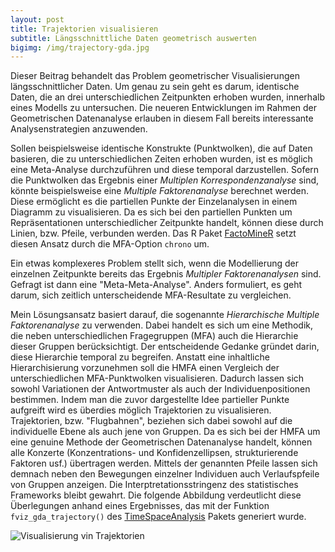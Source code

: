 ```yaml
---
layout: post
title: Trajektorien visualisieren
subtitle: Längsschnittliche Daten geometrisch auswerten
bigimg: /img/trajectory-gda.jpg
---
```


Dieser Beitrag behandelt das Problem geometrischer Visualisierungen längsschnittlicher Daten. Um genau zu sein geht es darum, identische Daten, die an drei unterschiedlichen Zeitpunkten erhoben wurden, innerhalb eines Modells zu untersuchen. Die neueren Entwicklungen im Rahmen der Geometrischen Datenanalyse erlauben in diesem Fall bereits interessante Analysenstrategien anzuwenden. 

Sollen beispielsweise identische Konstrukte (Punktwolken), die auf Daten basieren, die zu unterschiedlichen Zeiten erhoben wurden, ist es möglich eine Meta-Analyse durchzuführen und diese temporal darzustellen. Sofern die Punktwolken das Ergebnis einer _Multiplen Korrespondenzanalyse_ sind, könnte beispielsweise eine _Multiple Faktorenanalyse_ berechnet werden. Diese ermöglicht es die partiellen Punkte der Einzelanalysen in einem Diagramm zu visualisieren. Da es sich bei den partiellen Punkten um Repräsentationen unterschiedlicher Zeitpunkte handelt, können diese durch Linien, bzw. Pfeile, verbunden werden. Das R Paket [FactoMineR][1] setzt diesen Ansatz durch die MFA-Option `chrono` um.
 
Ein etwas komplexeres Problem stellt sich, wenn die Modellierung der einzelnen Zeitpunkte bereits das Ergebnis _Multipler Faktorenanalysen_ sind. Gefragt ist dann eine "Meta-Meta-Analyse". Anders formuliert, es geht darum, sich zeitlich unterscheidende MFA-Resultate zu vergleichen.

Mein Lösungsansatz basiert darauf, die sogenannte _Hierarchische Multiple Faktorenanalyse_ zu verwenden. Dabei handelt es sich um eine Methodik, die neben unterschiedlichen Fragegruppen (MFA) auch die Hierarchie dieser Gruppen berücksichtigt. Der entscheidende Gedanke gründet darin, diese Hierarchie temporal zu begreifen. Anstatt eine inhaltliche Hierarchisierung vorzunehmen soll die HMFA einen Vergleich der unterschiedlichen MFA-Punktwolken visualisieren. Dadurch lassen sich sowohl Variationen der Antwortmuster als auch der Individuenpositionen bestimmen. Indem man die zuvor dargestellte Idee partieller Punkte aufgreift wird es überdies möglich Trajektorien zu visualisieren. Trajektorien, bzw. "Flugbahnen", beziehen sich dabei sowohl auf die individuelle Ebene als auch jene von Gruppen. Da es sich bei der HMFA um eine genuine Methode der Geometrischen Datenanalyse handelt, können alle Konzerte (Konzentrations- und Konfidenzellipsen, strukturierende Faktoren usf.) übertragen werden. Mittels der genannten Pfeile lassen sich demnach neben den Bewegungen einzelner Individuen auch Verlaufspfeile von Gruppen anzeigen. Die Interptretationsstringenz des statistisches Frameworks bleibt gewahrt. Die folgende Abbildung verdeutlicht diese Überlegungen anhand eines Ergebnisses, das mit der Funktion `fviz_gda_trajectory()` des [TimeSpaceAnalysis][2] Pakets generiert wurde.

![][image-1]

[1]:	http://factominer.free.fr
[2]:	https://github.com/inventionate/TimeSpaceAnalysis

[image-1]:	/img/trajectory-gda.jpg "Visualisierung vin Trajektorien"